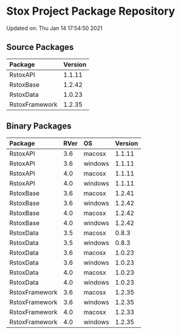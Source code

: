 # Stox Project Package Repository


Updated on: Thu Jan 14 17:54:50 2021
## Source Packages

|Package        |Version |
|:--------------|:-------|
|RstoxAPI       |1.1.11  |
|RstoxBase      |1.2.42  |
|RstoxData      |1.0.23  |
|RstoxFramework |1.2.35  |

## Binary Packages

|Package        |RVer |OS      |Version |
|:--------------|:----|:-------|:-------|
|RstoxAPI       |3.6  |macosx  |1.1.11  |
|RstoxAPI       |3.6  |windows |1.1.11  |
|RstoxAPI       |4.0  |macosx  |1.1.11  |
|RstoxAPI       |4.0  |windows |1.1.11  |
|RstoxBase      |3.6  |macosx  |1.2.41  |
|RstoxBase      |3.6  |windows |1.2.42  |
|RstoxBase      |4.0  |macosx  |1.2.42  |
|RstoxBase      |4.0  |windows |1.2.42  |
|RstoxData      |3.5  |macosx  |0.8.3   |
|RstoxData      |3.5  |windows |0.8.3   |
|RstoxData      |3.6  |macosx  |1.0.23  |
|RstoxData      |3.6  |windows |1.0.23  |
|RstoxData      |4.0  |macosx  |1.0.23  |
|RstoxData      |4.0  |windows |1.0.23  |
|RstoxFramework |3.6  |macosx  |1.2.35  |
|RstoxFramework |3.6  |windows |1.2.35  |
|RstoxFramework |4.0  |macosx  |1.2.33  |
|RstoxFramework |4.0  |windows |1.2.35  |
